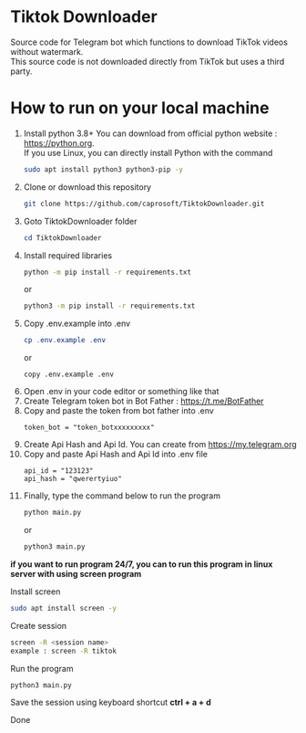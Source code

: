 # Tiktok Downloader

Source code for Telegram bot which functions to download TikTok videos without watermark.<br/>
This source code is not downloaded directly from TikTok but uses a third party.

# How to run on your local machine

1. Install python 3.8+
   You can download from official python website : https://python.org. <br />
   If you use Linux, you can directly install Python with the command
   ```bash
   sudo apt install python3 python3-pip -y
   ```
2. Clone or download this repository
   ```bash
   git clone https://github.com/caprosoft/TiktokDownloader.git
   ```
3. Goto TiktokDownloader folder<br/>
   ```powershell
   cd TiktokDownloader
   ```
4. Install required libraries <br />
   ```bash
   python -m pip install -r requirements.txt
   ```
   or
   ```bash
   python3 -m pip install -r requirements.txt
   ```
5. Copy .env.example into .env
   ```powershell
   cp .env.example .env
   ```
   or
   ```
   copy .env.example .env
   ```
6. Open .env in your code editor or something like that
7. Create Telegram token bot in Bot Father : https://t.me/BotFather
8. Copy and paste the token from bot father into .env
   ```env
   token_bot = "token_botxxxxxxxxx"
   ```
9. Create Api Hash and Api Id. You can create from https://my.telegram.org
10. Copy and paste Api Hash and Api Id into .env file
    ```env
    api_id = "123123"
    api_hash = "qwerertyiuo"
    ```
11. Finally, type the command below to run the program
    ```bash
    python main.py
    ```
    or
    ```bash
    python3 main.py
    ```
**if you want to run program 24/7, you can to run this program in linux server with using screen program**

Install screen
```bash
sudo apt install screen -y
```
Create session
```bash
screen -R <session name>
example : screen -R tiktok
```
Run the program 
```bash
python3 main.py
```
Save the session using keyboard shortcut **ctrl + a + d**

Done